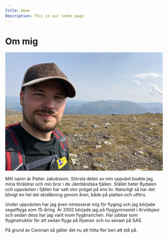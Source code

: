 ```yaml
---
Title: Home
Description: This is our index page.
---
```


Om mig
==========================

![Bild på mig](assets/img/me.jpeg "Mig på fjället")

Mitt namn är Petter Jakobsson. Största delen av min uppväxt bodde jag, mina föräldrar    och min bror i de Jämtländska fjällen. Stället heter Bydalen och uppväxten i fjällen   har satt stor prägel på ens liv. Naturligt så har det blivigt en hel del skidåkning genom åren, både på platten och utförs.

Under uppväxten har jag även intresserat mig för flyging och jag började segelflyga  som 15-åring. År 2002 började jag på flyggymnasiet i Arvidsjaur och sedan dess har   jag varit inom flygbranchen. Har jobbar som flyginstruktör för att sedan flyga på     Ryanair och nu senast på SAS.

På grund av Coronan så gäller det nu att hitta fler ben att stå på.

